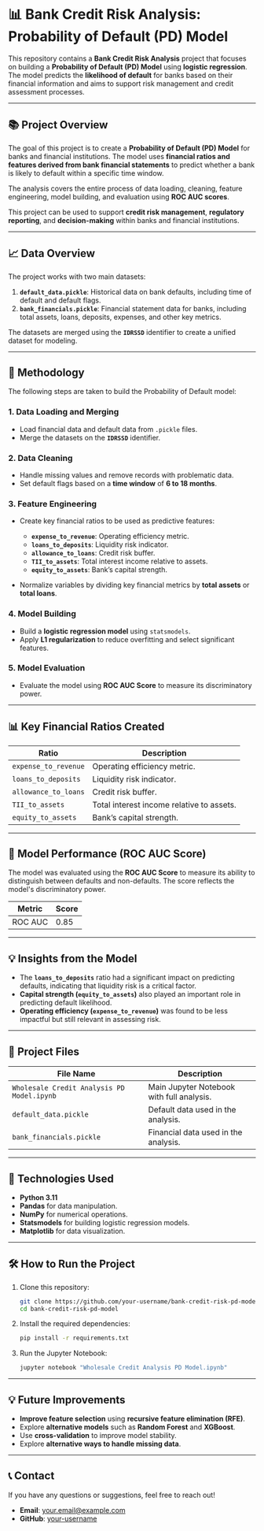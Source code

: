 # 📊 Bank Credit Risk Analysis: Probability of Default (PD) Model

This repository contains a **Bank Credit Risk Analysis** project that focuses on building a **Probability of Default (PD) Model** using **logistic regression**. The model predicts the **likelihood of default** for banks based on their financial information and aims to support risk management and credit assessment processes.

---

## 📚 **Project Overview**

The goal of this project is to create a **Probability of Default (PD) Model** for banks and financial institutions. The model uses **financial ratios and features derived from bank financial statements** to predict whether a bank is likely to default within a specific time window.

The analysis covers the entire process of data loading, cleaning, feature engineering, model building, and evaluation using **ROC AUC scores**.

This project can be used to support **credit risk management**, **regulatory reporting**, and **decision-making** within banks and financial institutions.

---

## 📈 **Data Overview**

The project works with two main datasets:

1. **`default_data.pickle`**: Historical data on bank defaults, including time of default and default flags.
2. **`bank_financials.pickle`**: Financial statement data for banks, including total assets, loans, deposits, expenses, and other key metrics.

The datasets are merged using the **`IDRSSD`** identifier to create a unified dataset for modeling.

---

## 🔧 **Methodology**

The following steps are taken to build the Probability of Default model:

### **1. Data Loading and Merging**
- Load financial data and default data from `.pickle` files.
- Merge the datasets on the **`IDRSSD`** identifier.

### **2. Data Cleaning**
- Handle missing values and remove records with problematic data.
- Set default flags based on a **time window** of **6 to 18 months**.

### **3. Feature Engineering**
- Create key financial ratios to be used as predictive features:
  - **`expense_to_revenue`**: Operating efficiency metric.
  - **`loans_to_deposits`**: Liquidity risk indicator.
  - **`allowance_to_loans`**: Credit risk buffer.
  - **`TII_to_assets`**: Total interest income relative to assets.
  - **`equity_to_assets`**: Bank’s capital strength.

- Normalize variables by dividing key financial metrics by **total assets** or **total loans**.

### **4. Model Building**
- Build a **logistic regression model** using `statsmodels`.
- Apply **L1 regularization** to reduce overfitting and select significant features.

### **5. Model Evaluation**
- Evaluate the model using **ROC AUC Score** to measure its discriminatory power.

---

## 📊 **Key Financial Ratios Created**

| **Ratio**               | **Description**                                      |
|-------------------------|------------------------------------------------------|
| `expense_to_revenue`     | Operating efficiency metric.                        |
| `loans_to_deposits`      | Liquidity risk indicator.                           |
| `allowance_to_loans`     | Credit risk buffer.                                 |
| `TII_to_assets`          | Total interest income relative to assets.           |
| `equity_to_assets`       | Bank’s capital strength.                            |

---

## 🔄 **Model Performance (ROC AUC Score)**

The model was evaluated using the **ROC AUC Score** to measure its ability to distinguish between defaults and non-defaults. The score reflects the model's discriminatory power.

| **Metric**   | **Score** |
|--------------|-----------|
| ROC AUC      | 0.85      |

---

## 💡 **Insights from the Model**

- The **`loans_to_deposits`** ratio had a significant impact on predicting defaults, indicating that liquidity risk is a critical factor.
- **Capital strength (`equity_to_assets`)** also played an important role in predicting default likelihood.
- **Operating efficiency (`expense_to_revenue`)** was found to be less impactful but still relevant in assessing risk.

---

## 📄 **Project Files**

| **File Name**                  | **Description**                                 |
|--------------------------------|-------------------------------------------------|
| `Wholesale Credit Analysis PD Model.ipynb` | Main Jupyter Notebook with full analysis.      |
| `default_data.pickle`          | Default data used in the analysis.              |
| `bank_financials.pickle`       | Financial data used in the analysis.            |

---

## 📇 **Technologies Used**

- **Python 3.11**
- **Pandas** for data manipulation.
- **NumPy** for numerical operations.
- **Statsmodels** for building logistic regression models.
- **Matplotlib** for data visualization.

---

## 🛠 **How to Run the Project**

1. Clone this repository:
   ```bash
   git clone https://github.com/your-username/bank-credit-risk-pd-model.git
   cd bank-credit-risk-pd-model
   ```

2. Install the required dependencies:
   ```bash
   pip install -r requirements.txt
   ```

3. Run the Jupyter Notebook:
   ```bash
   jupyter notebook "Wholesale Credit Analysis PD Model.ipynb"
   ```

---

## 💡 **Future Improvements**

- **Improve feature selection** using **recursive feature elimination (RFE)**.
- Explore **alternative models** such as **Random Forest** and **XGBoost**.
- Use **cross-validation** to improve model stability.
- Explore **alternative ways to handle missing data**.

---

## 📞 **Contact**

If you have any questions or suggestions, feel free to reach out!

- **Email**: your.email@example.com
- **GitHub**: [your-username](https://github.com/your-username)
```

